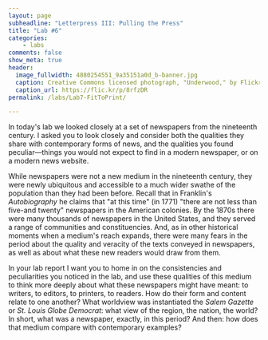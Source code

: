 ```yaml
---
layout: page
subheadline: "Letterpress III: Pulling the Press"
title: "Lab #6"
categories:
    - labs
comments: false
show_meta: true
header:
  image_fullwidth: 4880254551_9a35151a0d_b-banner.jpg
  caption: Creative Commons licensed photograph, "Underwood," by Flickr user Canned Muffins
  caption_url: https://flic.kr/p/8rfzDR
permalink: /labs/Lab7-FitToPrint/

---
```


In today's lab we looked closely at a set of newspapers from the nineteenth century. I asked you to look closely and consider both the qualities they share with contemporary forms of news, and the qualities you found peculiar—things you would not expect to find in a modern newspaper, or on a modern news website. 

While newspapers were not a new medium in the nineteenth century, they were newly ubiquitous and accessible to a much wider swathe of the population than they had been before. Recall that in Franklin's *Autobiography* he claims that "at this time" (in 1771) "there are not less than five-and twenty" newspapers in the American colonies. By the 1870s there were many thousands of newspapers in the United States, and they served a range of communities and constituencies. And, as in other historical moments when a medium's reach expands, there were many fears in the period about the quality and veracity of the texts conveyed in newspapers, as well as about what these new readers would draw from them.

In your lab report I want you to home in on the consistencies and peculiarities you noticed in the lab, and use these qualities of this medium to think more deeply about what these newspapers might have meant: to writers, to editors, to printers, to readers. How do their form and content relate to one another? What worldview was instantiated the *Salem Gazette* or *St. Louis Globe Democrat*: what view of the region, the nation, the world? In short, what was a newspaper, exactly, in this period? And then: how does that medium compare with contemporary examples? 